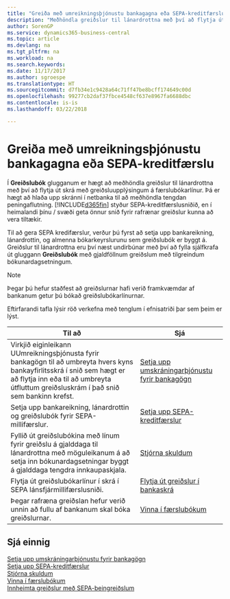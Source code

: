 ```yaml
---
title: "Greiða með umreikningsþjónustu bankagagna eða SEPA-kreditfærslu | Microsoft Docs"
description: "Meðhöndla greiðslur til lánardrottna með því að flytja út skrá með greiðsluupplýsingum á færslubókarlínur."
author: SorenGP
ms.service: dynamics365-business-central
ms.topic: article
ms.devlang: na
ms.tgt_pltfrm: na
ms.workload: na
ms.search.keywords: 
ms.date: 11/17/2017
ms.author: sgroespe
ms.translationtype: HT
ms.sourcegitcommit: d7fb34e1c9428a64c71ff47be8bcff174649c00d
ms.openlocfilehash: 99277cb2daf37fbce4548cf637e8967fa6688dbc
ms.contentlocale: is-is
ms.lasthandoff: 03/22/2018

---
```

# <a name="making-payments-with-bank-data-conversion-service-or-sepa-credit-transfer"></a>Greiða með umreikningsþjónustu bankagagna eða SEPA-kreditfærslu
Í **Greiðslubók** glugganum er hægt að meðhöndla greiðslur til lánardrottna með því að flytja út skrá með greiðsluupplýsingum á færslubókarlínur. Þá er hægt að hlaða upp skránni í netbanka til að meðhöndla tengdan peningaflutning. [!INCLUDE[d365fin](includes/d365fin_md.md)] styður SEPA-kreditfærslusniðið, en í heimalandi þínu / svæði geta önnur snið fyrir rafrænar greiðslur kunna að vera tiltækir.   

 Til að gera SEPA kredifærslur, verður þú fyrst að setja upp bankareikning, lánardrottin, og almenna bókarkeyrslurunu sem greiðslubók er byggt á. Greiðslur til lánardrottna eru því næst undirbúnar með því að fylla sjálfkrafa út gluggann **Greiðslubók** með gjaldföllnum greiðslum með tilgreindum bókunardagsetningum.  

> [!NOTE]  
>  Þegar þú hefur staðfest að greiðslurnar hafi verið framkvæmdar af bankanum getur þú bókað greiðslubókarlínurnar.  

 Eftirfarandi tafla lýsir röð verkefna með tenglum í efnisatriði þar sem þeim er lýst.   

|**Til að**|**Sjá**|  
|------------|-------------|  
|Virkjið eiginleikann UUmreikningsþjónusta fyrir bankagögn til að umbreyta hvers kyns bankayfirlitsskrá í snið sem hægt er að flytja inn eða til að umbreyta útfluttum greiðsluskrám í það snið sem bankinn krefst.|[Setja upp umskráningarþjónustu fyrir bankagögn](bank-how-setup-bank-statement-service.md)|  
|Setja upp bankareikning, lánardrottin og greiðslubók fyrir SEPA-millifærslur.|[Setja upp SEPA-kreditfærslur](finance-how-to-set-up-sepa-credit-transfer.md)|  
|Fyllið út greiðslubókina með línum fyrir greiðslu á gjalddaga til lánardrottna með möguleikanum á að setja inn bókunardagsetningar byggt á gjalddaga tengdra innkaupaskjala.|[Stjórna skuldum](payables-manage-payables.md)|  
|Flytja út greiðslubókarlínur í skrá í SEPA lánsfjármillifærslusniði.|[Flytja út greiðslur í bankaskrá](payables-how-export-payments-bank-file.md)|  
|Þegar rafræna greiðslan hefur verið unnin að fullu af bankanum skal bóka greiðslurnar.|[Vinna í færslubókum](ui-work-general-journals.md)|  

## <a name="see-also"></a>Sjá einnig  
[Setja upp umskráningarþjónustu fyrir bankagögn](bank-how-setup-bank-statement-service.md)  
[Setja upp SEPA-kreditfærslur](finance-how-to-set-up-sepa-credit-transfer.md)  
[Stjórna skuldum](payables-manage-payables.md)   
[Vinna í færslubókum](ui-work-general-journals.md)  
[Innheimta greiðslur með SEPA-beingreiðslum](finance-collect-payments-with-sepa-direct-debit.md)   

